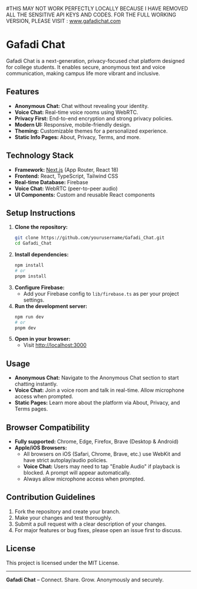 #THIS MAY NOT WORK PERFECTLY LOCALLY BECAUSE I HAVE REMOVED ALL THE SENSITIVE API KEYS AND CODES. FOR THE FULL WORKING VERSION, PLEASE VISIT : www.gafadichat.com

# Gafadi Chat

Gafadi Chat is a next-generation, privacy-focused chat platform designed for college students. It enables secure, anonymous text and voice communication, making campus life more vibrant and inclusive.

## Features

- **Anonymous Chat:** Chat without revealing your identity.
- **Voice Chat:** Real-time voice rooms using WebRTC.
- **Privacy First:** End-to-end encryption and strong privacy policies.
- **Modern UI:** Responsive, mobile-friendly design.
- **Theming:** Customizable themes for a personalized experience.
- **Static Info Pages:** About, Privacy, Terms, and more.

## Technology Stack

- **Framework:** [Next.js](https://nextjs.org/) (App Router, React 18)
- **Frontend:** React, TypeScript, Tailwind CSS
- **Real-time Database:** Firebase
- **Voice Chat:** WebRTC (peer-to-peer audio)
- **UI Components:** Custom and reusable React components

## Setup Instructions

1. **Clone the repository:**
   ```bash
   git clone https://github.com/yourusername/Gafadi_Chat.git
   cd Gafadi_Chat
   ```
2. **Install dependencies:**
   ```bash
   npm install
   # or
   pnpm install
   ```
3. **Configure Firebase:**
   - Add your Firebase config to `lib/firebase.ts` as per your project settings.
4. **Run the development server:**
   ```bash
   npm run dev
   # or
   pnpm dev
   ```
5. **Open in your browser:**
   - Visit [http://localhost:3000](http://localhost:3000)

## Usage

- **Anonymous Chat:** Navigate to the Anonymous Chat section to start chatting instantly.
- **Voice Chat:** Join a voice room and talk in real-time. Allow microphone access when prompted.
- **Static Pages:** Learn more about the platform via About, Privacy, and Terms pages.

## Browser Compatibility

- **Fully supported:** Chrome, Edge, Firefox, Brave (Desktop & Android)
- **Apple/iOS Browsers:**
  - All browsers on iOS (Safari, Chrome, Brave, etc.) use WebKit and have strict autoplay/audio policies.
  - **Voice Chat:** Users may need to tap "Enable Audio" if playback is blocked. A prompt will appear automatically.
  - Always allow microphone access when prompted.

## Contribution Guidelines

1. Fork the repository and create your branch.
2. Make your changes and test thoroughly.
3. Submit a pull request with a clear description of your changes.
4. For major features or bug fixes, please open an issue first to discuss.

## License

This project is licensed under the MIT License.

---

**Gafadi Chat** – Connect. Share. Grow. Anonymously and securely. 